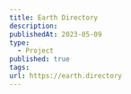 ```yaml
---
title: Earth Directory
description: 
publishedAt: 2023-05-09
type:
  - Project
published: true
tags: 
url: https://earth.directory
---
```

